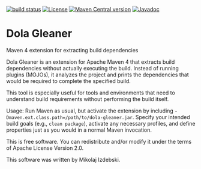 [![build status](https://img.shields.io/github/actions/workflow/status/mizdebsk/dola-gleaner/ci.yml?branch=master)](https://github.com/mizdebsk/dola-gleaner/actions/workflows/ci.yml?query=branch%3Amaster)
[![License](https://img.shields.io/github/license/mizdebsk/dola-gleaner.svg?label=License)](https://www.apache.org/licenses/LICENSE-2.0)
[![Maven Central version](https://img.shields.io/maven-central/v/io.kojan/dola-gleaner.svg?label=Maven%20Central)](https://search.maven.org/artifact/io.kojan/dola-gleaner)
[![Javadoc](https://javadoc.io/badge2/io.kojan/dola-gleaner/javadoc.svg)](https://javadoc.io/doc/io.kojan/dola-gleaner)

Dola Gleaner
============

Maven 4 extension for extracting build dependencies

Dola Gleaner is an extension for Apache Maven 4 that extracts build
dependencies without actually executing the build.  Instead of running
plugins (MOJOs), it analyzes the project and prints the dependencies
that would be required to complete the specified build.

This tool is especially useful for tools and environments that need to
understand build requirements without performing the build itself.

Usage: Run Maven as usual, but activate the extension by including
`-Dmaven.ext.class.path=/path/to/dola-gleaner.jar`.  Specify your
intended build goals (e.g., `clean package`), activate any necessary
profiles, and define properties just as you would in a normal Maven
invocation.

This is free software. You can redistribute and/or modify it under the
terms of Apache License Version 2.0.

This software was written by Mikolaj Izdebski.
